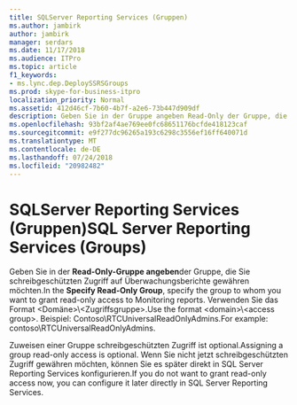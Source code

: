 ```yaml
---
title: SQLServer Reporting Services (Gruppen)
ms.author: jambirk
author: jambirk
manager: serdars
ms.date: 11/17/2018
ms.audience: ITPro
ms.topic: article
f1_keywords:
- ms.lync.dep.DeploySSRSGroups
ms.prod: skype-for-business-itpro
localization_priority: Normal
ms.assetid: 412d46cf-7b60-4b7f-a2e6-73b447d909df
description: Geben Sie in der Gruppe angeben Read-Only der Gruppe, die Sie schreibgeschützten Zugriff auf Überwachungsberichte gewähren möchten.
ms.openlocfilehash: 93bf2af4ae769ee0fc68651176bcfde418123caf
ms.sourcegitcommit: e9f277dc96265a193c6298c3556ef16ff640071d
ms.translationtype: MT
ms.contentlocale: de-DE
ms.lasthandoff: 07/24/2018
ms.locfileid: "20982482"
---
```

# <a name="sql-server-reporting-services-groups"></a><span data-ttu-id="02905-103">SQLServer Reporting Services (Gruppen)</span><span class="sxs-lookup"><span data-stu-id="02905-103">SQL Server Reporting Services (Groups)</span></span>

<span data-ttu-id="02905-104">Geben Sie in der **Read-Only-Gruppe angeben**der Gruppe, die Sie schreibgeschützten Zugriff auf Überwachungsberichte gewähren möchten.</span><span class="sxs-lookup"><span data-stu-id="02905-104">In the **Specify Read-Only Group**, specify the group to whom you want to grant read-only access to Monitoring reports.</span></span> <span data-ttu-id="02905-105">Verwenden Sie das Format &lt;Domäne&gt;\\&lt;Zugriffsgruppe&gt;.</span><span class="sxs-lookup"><span data-stu-id="02905-105">Use the format &lt;domain&gt;\\&lt;access group&gt;.</span></span> <span data-ttu-id="02905-106">Beispiel: Contoso\RTCUniversalReadOnlyAdmins.</span><span class="sxs-lookup"><span data-stu-id="02905-106">For example: contoso\RTCUniversalReadOnlyAdmins.</span></span>
  
<span data-ttu-id="02905-107">Zuweisen einer Gruppe schreibgeschützten Zugriff ist optional.</span><span class="sxs-lookup"><span data-stu-id="02905-107">Assigning a group read-only access is optional.</span></span> <span data-ttu-id="02905-108">Wenn Sie nicht jetzt schreibgeschützten Zugriff gewähren möchten, können Sie es später direkt in SQL Server Reporting Services konfigurieren.</span><span class="sxs-lookup"><span data-stu-id="02905-108">If you do not want to grant read-only access now, you can configure it later directly in SQL Server Reporting Services.</span></span>
  

